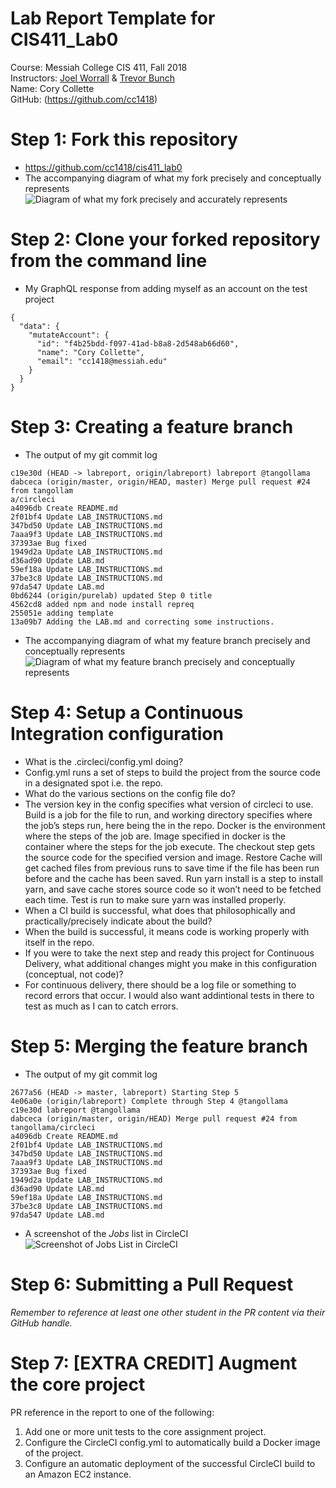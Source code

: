 # Lab Report Template for CIS411_Lab0
Course: Messiah College CIS 411, Fall 2018<br/>
Instructors: [Joel Worrall](https://github.com/tangollama) & [Trevor Bunch](https://github.com/trevordbunch)<br/>
Name: Cory Collette<br/>
GitHub: (https://github.com/cc1418)<br/>

# Step 1: Fork this repository
- https://github.com/cc1418/cis411_lab0
- The accompanying diagram of what my fork precisely and conceptually represents
![Diagram of what my fork precisely and accurately represents](/Images/Step1.PNG)

# Step 2: Clone your forked repository from the command line
- My GraphQL response from adding myself as an account on the test project
```
{
  "data": {
    "mutateAccount": {
      "id": "f4b25bdd-f097-41ad-b8a8-2d548ab66d60",
      "name": "Cory Collette",
      "email": "cc1418@messiah.edu"
    }
  }
}
```

# Step 3: Creating a feature branch
- The output of my git commit log
```
c19e30d (HEAD -> labreport, origin/labreport) labreport @tangollama               
dabceca (origin/master, origin/HEAD, master) Merge pull request #24 from tangollam
a/circleci                                                                        
a4096db Create README.md                                                          
2f01bf4 Update LAB_INSTRUCTIONS.md                                                
347bd50 Update LAB_INSTRUCTIONS.md                                                
7aaa9f3 Update LAB_INSTRUCTIONS.md                                                
37393ae Bug fixed                                                                 
1949d2a Update LAB_INSTRUCTIONS.md                                                
d36ad90 Update LAB.md                                                             
59ef18a Update LAB_INSTRUCTIONS.md                                                
37be3c8 Update LAB_INSTRUCTIONS.md                                                
97da547 Update LAB.md                                                             
0bd6244 (origin/purelab) updated Step 0 title                                     
4562cd8 added npm and node install repreq                                         
255051e adding template                                                           
13a09b7 Adding the LAB.md and correcting some instructions.

```
- The accompanying diagram of what my feature branch precisely and conceptually represents
![Diagram of what my feature branch precisely and conceptually represents](/Images/Step3.PNG)

# Step 4: Setup a Continuous Integration configuration
- What is the .circleci/config.yml doing?
- Config.yml runs a set of steps to build the project from the source code in a designated spot i.e. the repo.
- What do the various sections on the config file do?
- The version key in the config specifies what version of circleci to use. Build is a job for the file to run, and working directory specifies where the job’s steps run, here being the in the repo. Docker is the environment where the steps of the job are. Image specified in docker is the container where the steps for the job execute. The checkout step gets the source code for the specified version and image. Restore Cache will get cached files from previous runs to save time if the file has been run before and the cache has been saved. Run yarn install is a step to install yarn, and save cache stores source code so it won’t need to be fetched each time. Test is run to make sure yarn was installed properly. 
- When a CI build is successful, what does that philosophically and practically/precisely indicate about the build?
- When the build is successful, it means code is working properly with itself in the repo.
- If you were to take the next step and ready this project for Continuous Delivery, what additional changes might you make in this configuration (conceptual, not code)?
- For continuous delivery, there should be a log file or something to record errors that occur. I would also want addintional tests in there to test as much as I can to catch errors. 

# Step 5: Merging the feature branch
* The output of my git commit log
```
2677a56 (HEAD -> master, labreport) Starting Step 5
4e06a0e (origin/labreport) Complete through Step 4 @tangollama
c19e30d labreport @tangollama
dabceca (origin/master, origin/HEAD) Merge pull request #24 from tangollama/circleci
a4096db Create README.md
2f01bf4 Update LAB_INSTRUCTIONS.md
347bd50 Update LAB_INSTRUCTIONS.md
7aaa9f3 Update LAB_INSTRUCTIONS.md
37393ae Bug fixed
1949d2a Update LAB_INSTRUCTIONS.md
d36ad90 Update LAB.md
59ef18a Update LAB_INSTRUCTIONS.md
37be3c8 Update LAB_INSTRUCTIONS.md
97da547 Update LAB.md

```
* A screenshot of the _Jobs_ list in CircleCI
![Screenshot of Jobs List in CircleCI](/Images/Screenshot.PNG)


# Step 6: Submitting a Pull Request
_Remember to reference at least one other student in the PR content via their GitHub handle._

# Step 7: [EXTRA CREDIT] Augment the core project
PR reference in the report to one of the following:
1. Add one or more unit tests to the core assignment project. 
2. Configure the CircleCI config.yml to automatically build a Docker image of the project.
3. Configure an automatic deployment of the successful CircleCI build to an Amazon EC2 instance.
<!--stackedit_data:
eyJoaXN0b3J5IjpbLTE2MjA3NTE1OV19
-->
